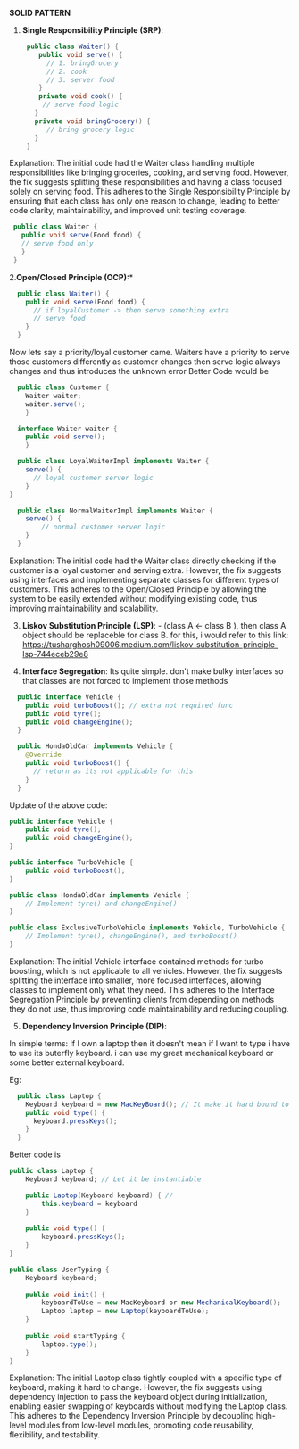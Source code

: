 **SOLID PATTERN**
1. **Single Responsibility Principle (SRP)**:

   ```java
    public class Waiter() {
       public void serve() {
         // 1. bringGrocery
         // 2. cook
         // 3. server food
       }
       private void cook() {
        // serve food logic
      }
      private void bringGrocery() {
         // bring grocery logic
      }
    }

Explanation:
The initial code had the Waiter class handling multiple responsibilities like bringing groceries, cooking, and serving food. 
However, the fix suggests splitting these responsibilities and having a class focused solely on serving food. This adheres to the Single Responsibility Principle by ensuring that each class has only one reason to change, leading to better code clarity, maintainability, and improved unit testing coverage.


   ```java
    public class Waiter {
      public void serve(Food food) {
      // serve food only
      }
    }
   ```

2.**Open/Closed Principle (OCP):***

```java
  public class Waiter() {
    public void serve(Food food) {
      // if loyalCustomer -> then serve something extra
      // serve food
    }
  }
```

Now lets say a priority/loyal customer came. Waiters have a priority to serve those customers differently as customer changes then serve logic always changes and thus introduces the unknown error Better Code would be 

  ```java
    public class Customer {
      Waiter waiter;
      waiter.serve();
      }

    interface Waiter waiter {
      public void serve();
      }

    public class LoyalWaiterImpl implements Waiter {
      serve() {
        // loyal customer server logic
      }
  }

    public class NormalWaiterImpl implements Waiter {
      serve() {
          // normal customer server logic
      }
    }

```
Explanation:
The initial code had the Waiter class directly checking if the customer is a loyal customer and serving extra. However, the fix suggests using interfaces and implementing separate classes for different types of customers. This adheres to the Open/Closed Principle by allowing the system to be easily extended without modifying existing code, thus improving maintainability and scalability.


  3. **Liskov Substitution Principle (LSP)**: - (class A <- class B ), then class A object should be replaceble for class B.
   for this, i would refer to this link: https://tusharghosh09006.medium.com/liskov-substitution-principle-lsp-744eceb29e8

   
  4. **Interface Segregation**: Its quite simple. don't make bulky interfaces so that classes are not forced to implement those methods


```java
  public interface Vehicle {
    public void turboBoost(); // extra not required func
    public void tyre();
    public void changeEngine();
  }

  public HondaOldCar implements Vehicle {
    @Override
    public void turboBoost() {
      // return as its not applicable for this
    }
  }
```

Update of the above code: 

```java
public interface Vehicle {
    public void tyre();
    public void changeEngine();
}

public interface TurboVehicle {
    public void turboBoost();
}

public class HondaOldCar implements Vehicle {
    // Implement tyre() and changeEngine()
}

public class ExclusiveTurboVehicle implements Vehicle, TurboVehicle {
    // Implement tyre(), changeEngine(), and turboBoost()
}
```

Explanation:
The initial Vehicle interface contained methods for turbo boosting, which is not applicable to all vehicles. However, the fix suggests splitting the interface into smaller, more focused interfaces, allowing classes to implement only what they need. This adheres to the Interface Segregation Principle by preventing clients from depending on methods they do not use, thus improving code maintainability and reducing coupling.

  5. **Dependency Inversion Principle (DIP)**:

In simple terms: If I own a laptop then it doesn't mean if I want to type i have to use its buterfly keyboard. i can use my great mechanical keyboard or some better external keyboard.

Eg: 
```java
  public class Laptop {
    Keyboard keyboard = new MacKeyBoard(); // It make it hard bound to use only MacKeyBoard
    public void type() {
      keyboard.pressKeys();
    }
  }
```

Better code is 

```java
public class Laptop {
    Keyboard keyboard; // Let it be instantiable

    public Laptop(Keyboard keyboard) { // 
        this.keyboard = keyboard
    }
    
    public void type() {
        keyboard.pressKeys();
    }
}

public class UserTyping {
    Keyboard keyboard;
    
    public void init() {
        keyboardToUse = new MacKeyboard or new MechanicalKeyboard();
        Laptop laptop = new Laptop(keyboardToUse);
    }
    
    public void startTyping {
        laptop.type();
    }
}

```
Explanation:
The initial Laptop class tightly coupled with a specific type of keyboard, making it hard to change. However, the fix suggests using dependency injection to pass the keyboard object during initialization, enabling easier swapping of keyboards without modifying the Laptop class. This adheres to the Dependency Inversion Principle by decoupling high-level modules from low-level modules, promoting code reusability, flexibility, and testability.

















   
